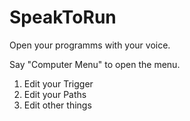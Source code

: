 # SpeakToRun
Open your programms with your voice.

Say "Computer Menu" to open the menu.
1. Edit your Trigger
2. Edit your Paths
3. Edit other things
